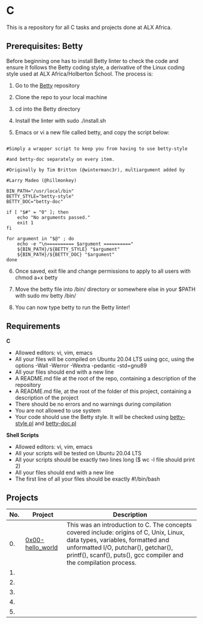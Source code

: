 # C
This is a repository for all C tasks and projects done at ALX Africa. 

## Prerequisites: Betty
Before beginning one has to install Betty linter to check the code and ensure it follows the Betty coding style, a derivative of the Linux coding style used at ALX Africa/Holberton School. The process is:

1. Go to the [Betty](https://github.com/alx-tools/Betty) repository

2. Clone the repo to your local machine

3. cd into the Betty directory

4. Install the linter with sudo ./install.sh

5. Emacs or vi a new file called betty, and copy the script below:


```#!/bin/bash

#Simply a wrapper script to keep you from having to use betty-style

#and betty-doc separately on every item.

#Originally by Tim Britton (@wintermanc3r), multiargument added by

#Larry Madeo (@hillmonkey)

BIN_PATH="/usr/local/bin"
BETTY_STYLE="betty-style"
BETTY_DOC="betty-doc"

if [ "$#" = "0" ]; then
    echo "No arguments passed."
    exit 1
fi

for argument in "$@" ; do
    echo -e "\n========== $argument =========="
    ${BIN_PATH}/${BETTY_STYLE} "$argument"
    ${BIN_PATH}/${BETTY_DOC} "$argument"
done
```
6. Once saved, exit file and change permissions to apply to all users with chmod a+x betty

7. Move the betty file into /bin/ directory or somewhere else in your $PATH with sudo mv betty /bin/

8. You can now type betty <filename> to run the Betty linter!


## Requirements

**C**
- Allowed editors: vi, vim, emacs
- All your files will be compiled on Ubuntu 20.04 LTS using gcc, using the options -Wall -Werror -Wextra -pedantic -std=gnu89
- All your files should end with a new line
- A README.md file at the root of the repo, containing a description of the repository
- A README.md file, at the root of the folder of this project, containing a description of the project
- There should be no errors and no warnings during compilation
- You are not allowed to use system
- Your code should use the Betty style. It will be checked using [betty-style.pl](https://github.com/alx-tools/Betty/blob/master/betty-style.pl) and [betty-doc.pl](https://github.com/alx-tools/Betty/blob/master/betty-doc.pl)

**Shell Scripts**
- Allowed editors: vi, vim, emacs
- All your scripts will be tested on Ubuntu 20.04 LTS
- All your scripts should be exactly two lines long ($ wc -l file should print 2)
- All your files should end with a new line
- The first line of all your files should be exactly #!/bin/bash
  
## Projects

| No.  |Project       | Description    |
|------|--------------| ---------------|
|0.    | [0x00-hello_world](https://github.com/Muthoni-Maryanne/alx-low_level_programming/tree/master/0x00-hello_world) | This was an introduction to C. The concepts covered include: origins of C, Unix, Linux, data types, variables, formatted and unformatted I/O, putchar(), getchar(), printf(), scanf(), puts(), gcc compiler and the compilation process. |
|1.    |               |               |
|2.    |               |               |
|3.    |               |               |
|4.    |               |               |
|5.    |               |               |

